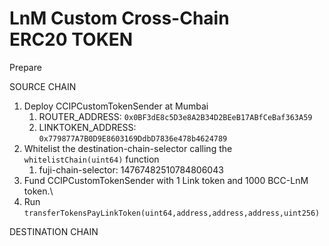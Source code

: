 # LnM Custom Cross-Chain ERC20 TOKEN

Prepare

SOURCE CHAIN

1. Deploy CCIPCustomTokenSender at Mumbai
   1. ROUTER_ADDRESS: `0x0BF3dE8c5D3e8A2B34D2BEeB17ABfCeBaf363A59`
   2. LINKTOKEN_ADDRESS: `0x779877A7B0D9E8603169DdbD7836e478b4624789`
2. Whitelist the destination-chain-selector calling the `whitelistChain(uint64)` function
   1. fuji-chain-selector: 14767482510784806043
3. Fund CCIPCustomTokenSender with 1 Link token and 1000 BCC-LnM token.\
4. Run `transferTokensPayLinkToken(uint64,address,address,address,uint256)`

DESTINATION CHAIN